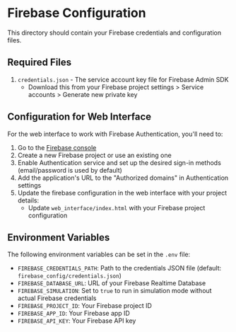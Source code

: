 # Firebase Configuration

This directory should contain your Firebase credentials and configuration files.

## Required Files

1. `credentials.json` - The service account key file for Firebase Admin SDK
   - Download this from your Firebase project settings > Service accounts > Generate new private key

## Configuration for Web Interface

For the web interface to work with Firebase Authentication, you'll need to:

1. Go to the [Firebase console](https://console.firebase.google.com/)
2. Create a new Firebase project or use an existing one
3. Enable Authentication service and set up the desired sign-in methods (email/password is used by default)
4. Add the application's URL to the "Authorized domains" in Authentication settings
5. Update the firebase configuration in the web interface with your project details:
   - Update `web_interface/index.html` with your Firebase project configuration

## Environment Variables

The following environment variables can be set in the `.env` file:

- `FIREBASE_CREDENTIALS_PATH`: Path to the credentials JSON file (default: `firebase_config/credentials.json`)
- `FIREBASE_DATABASE_URL`: URL of your Firebase Realtime Database
- `FIREBASE_SIMULATION`: Set to `true` to run in simulation mode without actual Firebase credentials
- `FIREBASE_PROJECT_ID`: Your Firebase project ID
- `FIREBASE_APP_ID`: Your Firebase app ID 
- `FIREBASE_API_KEY`: Your Firebase API key